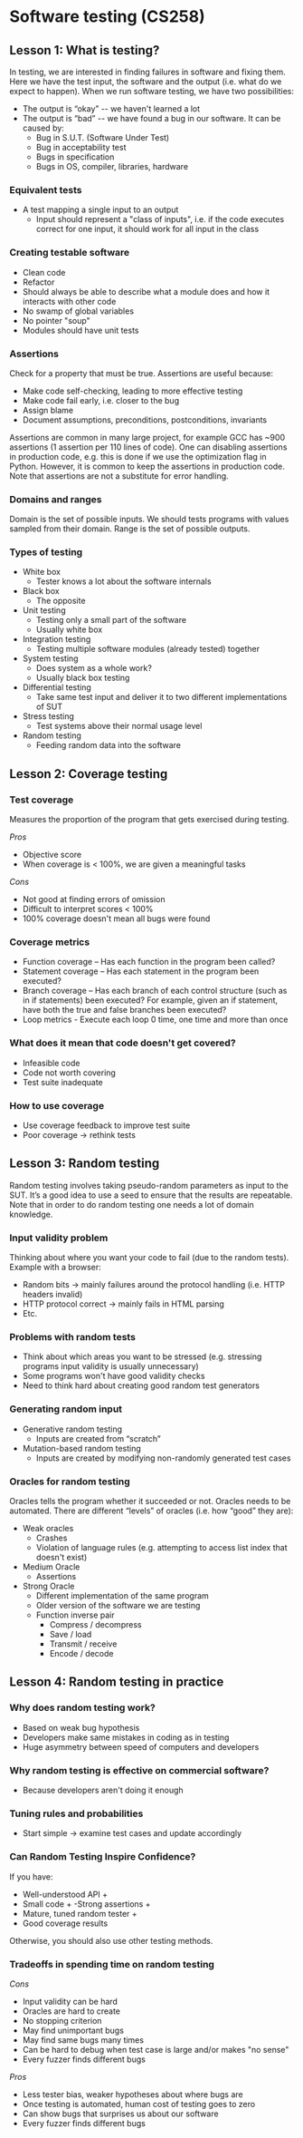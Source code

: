 # Software testing (CS258)

## Lesson 1: What is testing?

In testing, we are interested in finding failures in software and fixing them. Here we have the test input, the software and the output (i.e. what do we expect to happen). When we run software testing, we have two possibilities:

- The output is “okay” -- we haven't learned a lot
- The output is “bad” -- we have found a bug in our software. It can be caused by:
  - Bug in S.U.T. (Software Under Test) 
  - Bug in acceptability test
  - Bugs in specification
  - Bugs in OS, compiler, libraries, hardware

### Equivalent tests

- A test mapping a single input to an output 
  - Input should represent a "class of inputs", i.e. if the code executes correct for one input, it should work for all input in the class

### Creating testable software

- Clean code
- Refactor
- Should always be able to describe what a module does and how it interacts with other code
- No swamp of global variables
- No pointer "soup"
- Modules should have unit tests

### Assertions

Check for a property that must be true. Assertions are useful because:

- Make code self-checking, leading to more effective testing
- Make code fail early, i.e. closer to the bug
- Assign blame
- Document assumptions, preconditions, postconditions, invariants

Assertions are common in many large project, for example GCC has ~900 assertions (1 assertion per 110 lines of code). One can disabling assertions in production code, e.g. this is done if we use the optimization flag in Python. However, it is common to keep the assertions in production code. Note that assertions are not a substitute for error handling.

### Domains and ranges

Domain is the set of possible inputs. We should tests programs with values sampled from their domain. Range is the set of possible outputs.

### Types of testing

- White box
  - Tester knows a lot about the software internals
- Black box
  - The opposite
- Unit testing
  - Testing only a small part of the software
  - Usually white box
- Integration testing
  - Testing multiple software modules (already tested) together
- System testing
  - Does system as a whole work?
  - Usually black box testing
- Differential testing
  - Take same test input and deliver it to two different implementations of SUT
- Stress testing
  - Test systems above their normal usage level
- Random testing
  - Feeding random data into the software

## Lesson 2: Coverage testing

### Test coverage

Measures the proportion of the program that gets exercised during testing.

*Pros*

- Objective score
- When coverage is < 100%, we are given a meaningful tasks  

*Cons*

- Not good at finding errors of omission
- Difficult to interpret scores < 100%
- 100% coverage doesn't mean all bugs were found

### Coverage metrics

- Function coverage – Has each function in the program been called?
- Statement coverage – Has each statement in the program been executed?
- Branch coverage – Has each branch of each control structure (such as in if statements) been executed? For example, given an if statement, have both the true and false branches been executed?
- Loop metrics - Execute each loop 0 time, one time and more than once

### What does it mean that code doesn't get covered?

- Infeasible code
- Code not worth covering
- Test suite inadequate

### How to use coverage

- Use coverage feedback to improve test suite
- Poor coverage -> rethink tests

## Lesson 3: Random testing

Random testing involves taking pseudo-random parameters as input to the SUT. It’s a good idea to use a seed to ensure that the results are repeatable. Note that in order to do random testing one needs a lot of domain knowledge.

### Input validity problem

Thinking about where you want your code to fail (due to the random tests). Example with a browser:

- Random bits -> mainly failures around the protocol handling (i.e. HTTP headers invalid)
- HTTP protocol correct -> mainly fails in HTML parsing
- Etc.

### Problems with random tests

- Think about which areas you want to be stressed (e.g. stressing programs input validity is usually unnecessary)
- Some programs won't have good validity checks
- Need to think hard about creating good random test generators

### Generating random input

- Generative random testing
  - Inputs are created from “scratch”
- Mutation-based random testing
  - Inputs are created by modifying non-randomly generated test cases

### Oracles for random testing

Oracles tells the program whether it succeeded or not. Oracles needs to be automated. There are different “levels” of oracles (i.e. how “good” they are):

- Weak oracles
  - Crashes
  - Violation of language rules (e.g. attempting to access list index that doesn't exist)
- Medium Oracle
  - Assertions
- Strong Oracle
  - Different implementation of the same program
  - Older version of the software we are testing
  - Function inverse pair
    - Compress / decompress
    - Save / load
    - Transmit / receive
    - Encode / decode

## Lesson 4: Random testing in practice

### Why does random testing work?

- Based on weak bug hypothesis
- Developers make same mistakes in coding as in testing
- Huge asymmetry between speed of computers and developers

### Why random testing is effective on commercial software?

- Because developers aren't doing it enough

### Tuning rules and probabilities

- Start simple -> examine test cases and update accordingly

### Can Random Testing Inspire Confidence?

If you have:

- Well-understood API +
- Small code +
 -Strong assertions +
- Mature, tuned random tester +
- Good coverage results

Otherwise, you should also use other testing methods.

### Tradeoffs in spending time on random testing

*Cons*

- Input validity can be hard
- Oracles are hard to create
- No stopping criterion
- May find unimportant bugs
- May find same bugs many times
- Can be hard to debug when test case is large and/or makes "no sense"
- Every fuzzer finds different bugs

*Pros*

- Less tester bias, weaker hypotheses about where bugs are
- Once testing is automated, human cost of testing goes to zero
- Can show bugs that surprises us about our software
- Every fuzzer finds different bugs